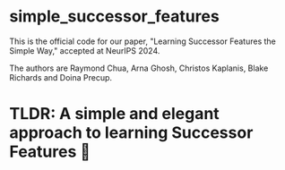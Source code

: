 # simple_successor_features
This is the official code for our paper, "Learning Successor Features the Simple Way," accepted at NeurIPS 2024. 

The authors are Raymond Chua, Arna Ghosh, Christos Kaplanis, Blake Richards and Doina Precup. 

# TLDR: A simple and elegant approach to learning Successor Features 🌟
